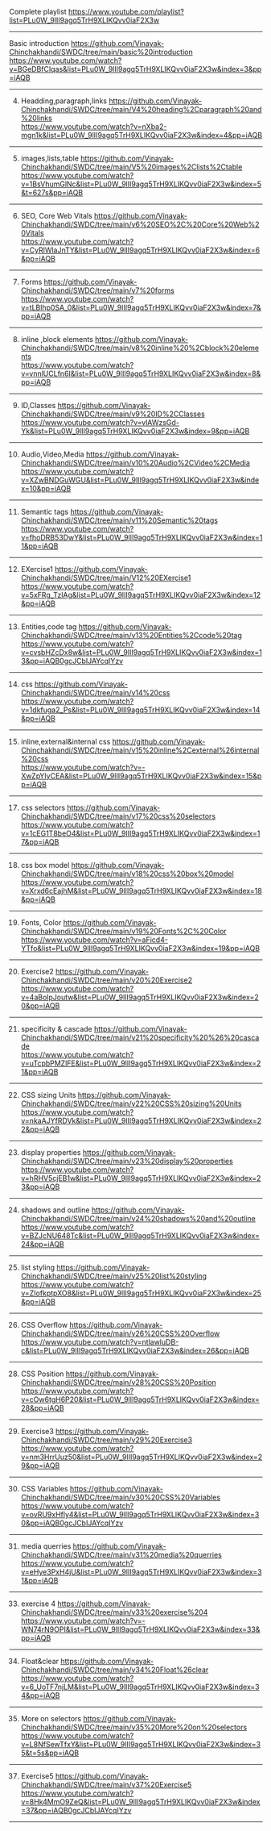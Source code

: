 Complete playlist                  https://www.youtube.com/playlist?list=PLu0W_9lII9agq5TrH9XLIKQvv0iaF2X3w  
***
Basic introduction                 https://github.com/Vinayak-Chinchakhandi/SWDC/tree/main/basic%20introduction  
https://www.youtube.com/watch?v=BGeDBfCIqas&list=PLu0W_9lII9agq5TrH9XLIKQvv0iaF2X3w&index=3&pp=iAQB  
***
4. Headding,paragraph,links        https://github.com/Vinayak-Chinchakhandi/SWDC/tree/main/V4%20heading%2Cparagraph%20and%20links  
https://www.youtube.com/watch?v=nXba2-mgn1k&list=PLu0W_9lII9agq5TrH9XLIKQvv0iaF2X3w&index=4&pp=iAQB  
***
5. images,lists,table              https://github.com/Vinayak-Chinchakhandi/SWDC/tree/main/V5%20images%2Clists%2Ctable  
https://www.youtube.com/watch?v=1BsVhumGlNc&list=PLu0W_9lII9agq5TrH9XLIKQvv0iaF2X3w&index=5&t=627s&pp=iAQB
***
6. SEO, Core Web Vitals            https://github.com/Vinayak-Chinchakhandi/SWDC/tree/main/v6%20SEO%2C%20Core%20Web%20Vitals  
https://www.youtube.com/watch?v=CyRlWlaJnTY&list=PLu0W_9lII9agq5TrH9XLIKQvv0iaF2X3w&index=6&pp=iAQB
***
7. Forms                           https://github.com/Vinayak-Chinchakhandi/SWDC/tree/main/v7%20forms  
https://www.youtube.com/watch?v=tLBlhp0SA_0&list=PLu0W_9lII9agq5TrH9XLIKQvv0iaF2X3w&index=7&pp=iAQB
***
8. inline ,block elements          https://github.com/Vinayak-Chinchakhandi/SWDC/tree/main/v8%20inline%20%2Cblock%20elements  
https://www.youtube.com/watch?v=vnnlUCLfn6I&list=PLu0W_9lII9agq5TrH9XLIKQvv0iaF2X3w&index=8&pp=iAQB
***
9. ID,Classes                      https://github.com/Vinayak-Chinchakhandi/SWDC/tree/main/v9%20ID%2CClasses  
https://www.youtube.com/watch?v=vlAWzsGd-Yk&list=PLu0W_9lII9agq5TrH9XLIKQvv0iaF2X3w&index=9&pp=iAQB
***
10. Audio,Video,Media              https://github.com/Vinayak-Chinchakhandi/SWDC/tree/main/v10%20Audio%2CVideo%2CMedia  
https://www.youtube.com/watch?v=XZwBNDGuWGU&list=PLu0W_9lII9agq5TrH9XLIKQvv0iaF2X3w&index=10&pp=iAQB
***
11. Semantic tags                  https://github.com/Vinayak-Chinchakhandi/SWDC/tree/main/v11%20Semantic%20tags  
https://www.youtube.com/watch?v=fhoDRB53DwY&list=PLu0W_9lII9agq5TrH9XLIKQvv0iaF2X3w&index=11&pp=iAQB
***
12. EXercise1                      https://github.com/Vinayak-Chinchakhandi/SWDC/tree/main/V12%20EXercise1  
https://www.youtube.com/watch?v=5xFRg_TzlAg&list=PLu0W_9lII9agq5TrH9XLIKQvv0iaF2X3w&index=12&pp=iAQB
***
13. Entities,code tag              https://github.com/Vinayak-Chinchakhandi/SWDC/tree/main/v13%20Entities%2Ccode%20tag  
https://www.youtube.com/watch?v=cvsbHZcDx8w&list=PLu0W_9lII9agq5TrH9XLIKQvv0iaF2X3w&index=13&pp=iAQB0gcJCbIJAYcqIYzv
***
14. css                            https://github.com/Vinayak-Chinchakhandi/SWDC/tree/main/v14%20css  
https://www.youtube.com/watch?v=1dkfuga2_Ps&list=PLu0W_9lII9agq5TrH9XLIKQvv0iaF2X3w&index=14&pp=iAQB
***
15. inline,external&internal css   https://github.com/Vinayak-Chinchakhandi/SWDC/tree/main/v15%20inline%2Cexternal%26internal%20css  
https://www.youtube.com/watch?v=-XwZpYIyCEA&list=PLu0W_9lII9agq5TrH9XLIKQvv0iaF2X3w&index=15&pp=iAQB
***
17. css selectors                  https://github.com/Vinayak-Chinchakhandi/SWDC/tree/main/v17%20css%20selectors  
https://www.youtube.com/watch?v=1cEG1T8beO4&list=PLu0W_9lII9agq5TrH9XLIKQvv0iaF2X3w&index=17&pp=iAQB
***
18. css box model                  https://github.com/Vinayak-Chinchakhandi/SWDC/tree/main/v18%20css%20box%20model  
https://www.youtube.com/watch?v=Xrxd6cEajhM&list=PLu0W_9lII9agq5TrH9XLIKQvv0iaF2X3w&index=18&pp=iAQB
***
19. Fonts, Color                   https://github.com/Vinayak-Chinchakhandi/SWDC/tree/main/v19%20Fonts%2C%20Color  
https://www.youtube.com/watch?v=aFicd4-YTfo&list=PLu0W_9lII9agq5TrH9XLIKQvv0iaF2X3w&index=19&pp=iAQB
***
20. Exercise2                      https://github.com/Vinayak-Chinchakhandi/SWDC/tree/main/v20%20Exercise2  
https://www.youtube.com/watch?v=4aBolpJoutw&list=PLu0W_9lII9agq5TrH9XLIKQvv0iaF2X3w&index=20&pp=iAQB
***
21. specificity & cascade          https://github.com/Vinayak-Chinchakhandi/SWDC/tree/main/v21%20specificity%20%26%20cascade  
https://www.youtube.com/watch?v=uTcpbPMZlFE&list=PLu0W_9lII9agq5TrH9XLIKQvv0iaF2X3w&index=21&pp=iAQB
***
22. CSS sizing Units               https://github.com/Vinayak-Chinchakhandi/SWDC/tree/main/v22%20CSS%20sizing%20Units  
https://www.youtube.com/watch?v=nkaAJYfRDVk&list=PLu0W_9lII9agq5TrH9XLIKQvv0iaF2X3w&index=22&pp=iAQB
***
23. display properties             https://github.com/Vinayak-Chinchakhandi/SWDC/tree/main/v23%20display%20properties  
https://www.youtube.com/watch?v=hRHV5cjEB1w&list=PLu0W_9lII9agq5TrH9XLIKQvv0iaF2X3w&index=23&pp=iAQB
***
24. shadows and outline            https://github.com/Vinayak-Chinchakhandi/SWDC/tree/main/v24%20shadows%20and%20outline  
https://www.youtube.com/watch?v=BZJcNU648Tc&list=PLu0W_9lII9agq5TrH9XLIKQvv0iaF2X3w&index=24&pp=iAQB
***
25. list styling                   https://github.com/Vinayak-Chinchakhandi/SWDC/tree/main/v25%20list%20styling  
https://www.youtube.com/watch?v=ZIofkptpXO8&list=PLu0W_9lII9agq5TrH9XLIKQvv0iaF2X3w&index=25&pp=iAQB
***
26. CSS Overflow                   https://github.com/Vinayak-Chinchakhandi/SWDC/tree/main/v26%20CSS%20Overflow  
https://www.youtube.com/watch?v=ntlawluDB-c&list=PLu0W_9lII9agq5TrH9XLIKQvv0iaF2X3w&index=26&pp=iAQB
***
28. CSS Position                   https://github.com/Vinayak-Chinchakhandi/SWDC/tree/main/v28%20CSS%20Position  
https://www.youtube.com/watch?v=cOw6tgH6P20&list=PLu0W_9lII9agq5TrH9XLIKQvv0iaF2X3w&index=28&pp=iAQB
***
29. Exercise3                      https://github.com/Vinayak-Chinchakhandi/SWDC/tree/main/v29%20Exercise3  
https://www.youtube.com/watch?v=nm3HrrUuz50&list=PLu0W_9lII9agq5TrH9XLIKQvv0iaF2X3w&index=29&pp=iAQB
***
30. CSS Variables                  https://github.com/Vinayak-Chinchakhandi/SWDC/tree/main/v30%20CSS%20Variables  
https://www.youtube.com/watch?v=ovRU9xHfly4&list=PLu0W_9lII9agq5TrH9XLIKQvv0iaF2X3w&index=30&pp=iAQB0gcJCbIJAYcqIYzv
***
31. media querries                 https://github.com/Vinayak-Chinchakhandi/SWDC/tree/main/v31%20media%20querries  
https://www.youtube.com/watch?v=eHye3PxH4jU&list=PLu0W_9lII9agq5TrH9XLIKQvv0iaF2X3w&index=31&pp=iAQB
***
33. exercise 4                     https://github.com/Vinayak-Chinchakhandi/SWDC/tree/main/v33%20exercise%204  
https://www.youtube.com/watch?v=-WN74rN9OPI&list=PLu0W_9lII9agq5TrH9XLIKQvv0iaF2X3w&index=33&pp=iAQB
***
34. Float&clear                    https://github.com/Vinayak-Chinchakhandi/SWDC/tree/main/v34%20Float%26clear  
https://www.youtube.com/watch?v=6_UoTF7njLM&list=PLu0W_9lII9agq5TrH9XLIKQvv0iaF2X3w&index=34&pp=iAQB
***
35. More on selectors              https://github.com/Vinayak-Chinchakhandi/SWDC/tree/main/v35%20More%20on%20selectors  
https://www.youtube.com/watch?v=L8NfSewTfxY&list=PLu0W_9lII9agq5TrH9XLIKQvv0iaF2X3w&index=35&t=5s&pp=iAQB
***
37. Exercise5                      https://github.com/Vinayak-Chinchakhandi/SWDC/tree/main/v37%20Exercise5  
https://www.youtube.com/watch?v=8Hk4MmO9ZeQ&list=PLu0W_9lII9agq5TrH9XLIKQvv0iaF2X3w&index=37&pp=iAQB0gcJCbIJAYcqIYzv
***
